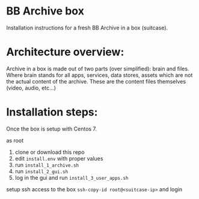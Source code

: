 BB Archive box
===

Installation instructions for a fresh BB Archive in a box (suitcase).


Architecture overview:
==

Archive in a box is made out of two parts (over simplified): brain and files.
Where brain stands for all apps, services, data stores, assets which are not the actual content of the archive.
These are the content files themselves (video, audio, etc...)


Installation steps:
==

Once the box is setup with Centos 7.

as root

1. clone or download this repo
2. edit `install.env` with proper values
3. run `install_1_archive.sh`
4. run `install_2_gui.sh`
5. log in the gui and run `install_3_user_apps.sh`


setup ssh access to the box ```ssh-copy-id root@<suitcase-ip>```
and login